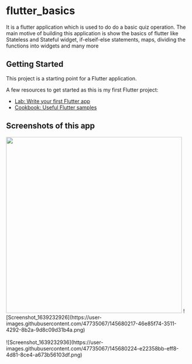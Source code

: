 # flutter_basics

It is a flutter application which is used to do do a basic quiz operation. The main motive of building this application is show the basics of flutter like Stateless and Stateful widget, if-elseif-else statements, maps, dividing the functions into widgets and many more

## Getting Started

This project is a starting point for a Flutter application.

A few resources to get started as this is my first Flutter project:

- [Lab: Write your first Flutter app](https://flutter.dev/docs/get-started/codelab)
- [Cookbook: Useful Flutter samples](https://flutter.dev/docs/cookbook)

## Screenshots of this app

<img src="https://user-images.githubusercontent.com/47735067/145680217-46e85f74-3511-4292-8b2a-9d8c09d31b4a.png" width="480">
![Screenshot_1639232926](https://user-images.githubusercontent.com/47735067/145680217-46e85f74-3511-4292-8b2a-9d8c09d31b4a.png)
<br>
<br>
![Screenshot_1639232936](https://user-images.githubusercontent.com/47735067/145680224-e22358bb-eff8-4d81-8ce4-a673b56103df.png)

